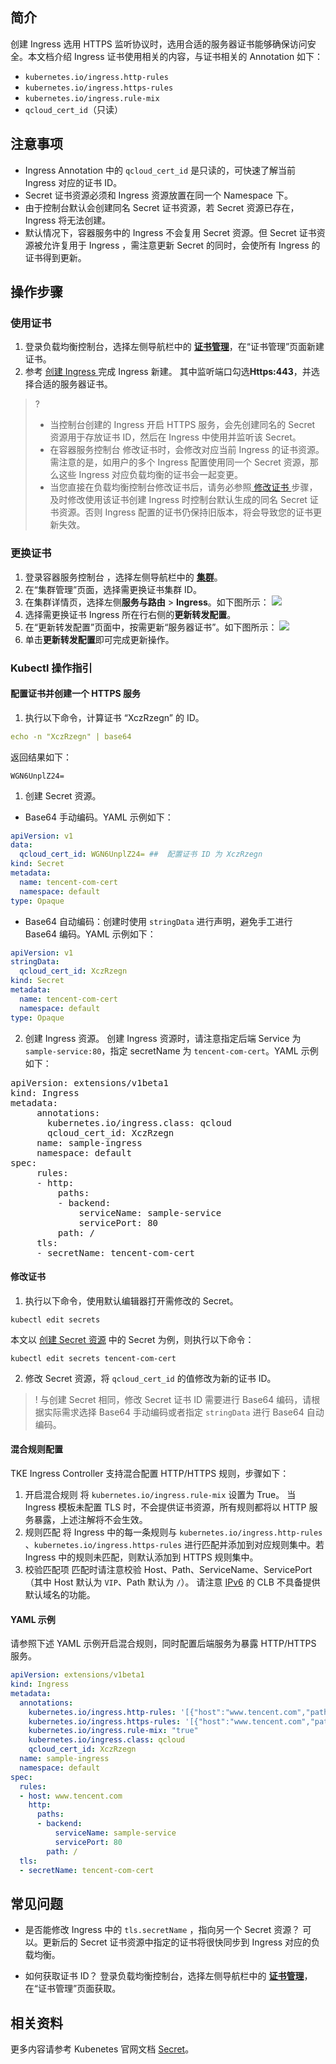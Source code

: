 ## 简介
创建 Ingress 选用 HTTPS 监听协议时，选用合适的服务器证书能够确保访问安全。本文档介绍 Ingress 证书使用相关的内容，与证书相关的 Annotation 如下：

- `kubernetes.io/ingress.http-rules`
- `kubernetes.io/ingress.https-rules`
- `kubernetes.io/ingress.rule-mix`
- `qcloud_cert_id`（只读）

## 注意事项

- Ingress Annotation 中的 `qcloud_cert_id` 是只读的，可快速了解当前 Ingress 对应的证书 ID。
- Secret 证书资源必须和 Ingress 资源放置在同一个 Namespace 下。
- 由于控制台默认会创建同名 Secret 证书资源，若 Secret 资源已存在，Ingress 将无法创建。
- 默认情况下，容器服务中的 Ingress 不会复用 Secret 资源。但 Secret 证书资源被允许复用于 Ingress ，需注意更新 Secret 的同时，会使所有 Ingress 的证书得到更新。  

## 操作步骤

### 使用证书

1. 登录负载均衡控制台，选择左侧导航栏中的 [**证书管理**](https://console.cloud.tencent.com/clb/cert)，在“证书管理”页面新建证书。
2. 参考 [创建 Ingress ](https://cloud.tencent.com/document/product/457/31711#.E5.88.9B.E5.BB.BA-ingress) 完成 Ingress 新建。
其中监听端口勾选**Https:443**，并选择合适的服务器证书。

>?
> -  当控制台创建的 Ingress 开启 HTTPS 服务，会先创建同名的 Secret 资源用于存放证书 ID，然后在 Ingress 中使用并监听该 Secret。
> - 在容器服务控制台 修改证书时，会修改对应当前 Ingress 的证书资源。需注意的是，如用户的多个 Ingress 配置使用同一个 Secret 资源，那么这些 Ingress 对应负载均衡的证书会一起变更。
> - 当您直接在负载均衡控制台修改证书后，请务必参照[ 修改证书 ](#ModifySecret)步骤，及时修改使用该证书创建 Ingress 时控制台默认生成的同名 Secret 证书资源。否则 Ingress 配置的证书仍保持旧版本，将会导致您的证书更新失效。

### 更换证书
1. 登录容器服务控制台 ，选择左侧导航栏中的 **[集群](https://console.cloud.tencent.com/tke2/cluster)**。
2. 在“集群管理”页面，选择需更换证书集群 ID。
3. 在集群详情页，选择左侧**服务与路由** > **Ingress**。如下图所示：
![](https://main.qcloudimg.com/raw/69e9c55ea644144ea5848c98b9d0462a.png)
4. 选择需更换证书 Ingress 所在行右侧的**更新转发配置**。
5. 在“更新转发配置”页面中，按需更新“服务器证书”。如下图所示：
![](https://main.qcloudimg.com/raw/b063a80ad38e095d55655847e3ff3ff2.png)
6. 单击**更新转发配置**即可完成更新操作。



### Kubectl 操作指引

#### 配置证书并创建一个 HTTPS 服务[](id:CreatingSecret)

1. 执行以下命令，计算证书 “XczRzegn” 的 ID。
```yaml
echo -n "XczRzegn" | base64
```
返回结果如下：
```
WGN6UnplZ24=
```
1. 创建 Secret 资源。
 - Base64 手动编码。YAML 示例如下：
```yaml
apiVersion: v1
data:
  qcloud_cert_id: WGN6UnplZ24= ##  配置证书 ID 为 XczRzegn
kind: Secret
metadata:
  name: tencent-com-cert
  namespace: default
type: Opaque
```
 - Base64 自动编码：创建时使用 `stringData` 进行声明，避免手工进行 Base64 编码。YAML 示例如下：
```yaml
apiVersion: v1
stringData:
  qcloud_cert_id: XczRzegn
kind: Secret
metadata:
  name: tencent-com-cert
  namespace: default
type: Opaque
```
2. 创建 Ingress 资源。
创建 Ingress 资源时，请注意指定后端 Service 为 `sample-service:80`，指定 secretName 为 `tencent-com-cert`。YAML 示例如下：
<pre>
<span class="hljs-section">apiVersion: extensions/v1beta1</span>
<span class="hljs-section">kind: Ingress</span>
<span class="hljs-section">metadata:</span>
     annotations:
       kubernetes.io/ingress.class: qcloud
       qcloud_cert_id: XczRzegn
     name: sample-ingress
     namespace: default
<span class="hljs-section">spec:</span>
     rules:
     - http:
         paths:
         - backend:
             serviceName: sample-service
             servicePort: 80
         path: /
     tls:
     - secretName: tencent-com-cert
</pre>


#### 修改证书[](id:ModifySecret)

1. 执行以下命令，使用默认编辑器打开需修改的 Secret。
```
kubectl edit secrets
```
本文以 [创建 Secret 资源](#CreatingSecret) 中的 Secret 为例，则执行以下命令：
```
kubectl edit secrets tencent-com-cert
```
2. 修改 Secret 资源，将 `qcloud_cert_id` 的值修改为新的证书 ID。
>! 与创建 Secret 相同，修改 Secret 证书 ID 需要进行 Base64 编码，请根据实际需求选择 Base64 手动编码或者指定 `stringData` 进行 Base64 自动编码。


#### 混合规则配置

TKE Ingress Controller 支持混合配置 HTTP/HTTPS 规则，步骤如下：
1. 开启混合规则
将 `kubernetes.io/ingress.rule-mix` 设置为 True。
当 Ingress 模板未配置 TLS 时，不会提供证书资源，所有规则都将以 HTTP 服务暴露，上述注解将不会生效。
2. 规则匹配
将 Ingress 中的每一条规则与 `kubernetes.io/ingress.http-rules` 、`kubernetes.io/ingress.https-rules` 进行匹配并添加到对应规则集中。若 Ingress 中的规则未匹配，则默认添加到 HTTPS 规则集中。
3. 校验匹配项
匹配时请注意校验 Host、Path、ServiceName、ServicePort（其中 Host 默认为 `VIP`、Path 默认为 `/`）。
请注意 [IPv6](https://cloud.tencent.com/document/product/1142/38134) 的 CLB 不具备提供默认域名的功能。

#### YAML 示例

请参照下述 YAML 示例开启混合规则，同时配置后端服务为暴露 HTTP/HTTPS 服务。
```yaml
apiVersion: extensions/v1beta1
kind: Ingress
metadata:
  annotations:
    kubernetes.io/ingress.http-rules: '[{"host":"www.tencent.com","path":"/","backend":{"serviceName":"sample-service","servicePort":"80"}}]'
    kubernetes.io/ingress.https-rules: '[{"host":"www.tencent.com","path":"/","backend":{"serviceName":"sample-service","servicePort":"80"}}]'
    kubernetes.io/ingress.rule-mix: "true"
    kubernetes.io/ingress.class: qcloud
    qcloud_cert_id: XczRzegn
  name: sample-ingress
  namespace: default
spec:
  rules:
  - host: www.tencent.com
    http:
      paths:
      - backend:
          serviceName: sample-service
          servicePort: 80
        path: /
  tls:
  - secretName: tencent-com-cert
```

## 常见问题
- 是否能修改 Ingress 中的 `tls.secretName` ，指向另一个 Secret 资源？
可以。更新后的 Secret 证书资源中指定的证书将很快同步到 Ingress 对应的负载均衡。

- 如何获取证书 ID？
登录负载均衡控制台，选择左侧导航栏中的 [**证书管理**](https://console.cloud.tencent.com/clb/cert)，在“证书管理”页面获取。



## 相关资料

更多内容请参考 Kubenetes 官网文档 [Secret](https://kubernetes.io/zh/docs/concepts/configuration/secret/)。



